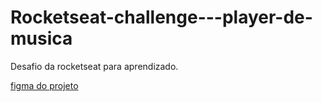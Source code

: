 # Rocketseat-challenge---player-de-musica
Desafio da rocketseat para aprendizado.

[figma do projeto](https://www.figma.com/file/JH3mRAB6Ubg5L4aSXv0Fkn/%23boraCodar---Desafio-1-(Copy)?t=N7EQZsBuV9tl9EZT-0)